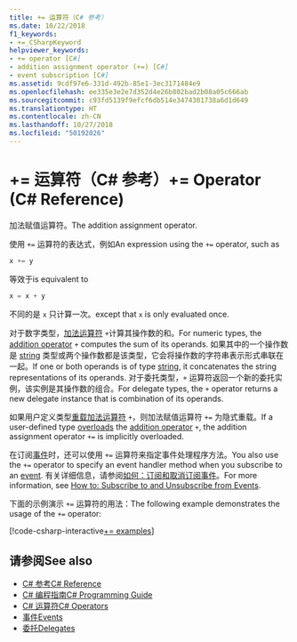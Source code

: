 ```yaml
---
title: += 运算符（C# 参考）
ms.date: 10/22/2018
f1_keywords:
- +=_CSharpKeyword
helpviewer_keywords:
- += operator [C#]
- addition assignment operator (+=) [C#]
- event subscription [C#]
ms.assetid: 9cdf97e6-331d-492b-85e1-3ec3171484e9
ms.openlocfilehash: ee335e3e2e7d352d4e26b802bad2b08a05c666ab
ms.sourcegitcommit: c93fd5139f9efcf6db514e3474301738a6d1d649
ms.translationtype: HT
ms.contentlocale: zh-CN
ms.lasthandoff: 10/27/2018
ms.locfileid: "50192026"
---
```

# <a name="-operator-c-reference"></a><span data-ttu-id="ec9e0-102">+= 运算符（C# 参考）</span><span class="sxs-lookup"><span data-stu-id="ec9e0-102">+= Operator (C# Reference)</span></span>

<span data-ttu-id="ec9e0-103">加法赋值运算符。</span><span class="sxs-lookup"><span data-stu-id="ec9e0-103">The addition assignment operator.</span></span>

<span data-ttu-id="ec9e0-104">使用 `+=` 运算符的表达式，例如</span><span class="sxs-lookup"><span data-stu-id="ec9e0-104">An expression using the `+=` operator, such as</span></span>  

```csharp
x += y
```  

<span data-ttu-id="ec9e0-105">等效于</span><span class="sxs-lookup"><span data-stu-id="ec9e0-105">is equivalent to</span></span>  

```csharp
x = x + y
```  

<span data-ttu-id="ec9e0-106">不同的是 `x` 只计算一次。</span><span class="sxs-lookup"><span data-stu-id="ec9e0-106">except that `x` is only evaluated once.</span></span>
  
<span data-ttu-id="ec9e0-107">对于数字类型，[加法运算符](addition-operator.md) `+`计算其操作数的和。</span><span class="sxs-lookup"><span data-stu-id="ec9e0-107">For numeric types, the [addition operator](addition-operator.md) `+` computes the sum of its operands.</span></span> <span data-ttu-id="ec9e0-108">如果其中的一个操作数是 [string](../keywords/string.md) 类型或两个操作数都是该类型，它会将操作数的字符串表示形式串联在一起。</span><span class="sxs-lookup"><span data-stu-id="ec9e0-108">If one or both operands is of type [string](../keywords/string.md), it concatenates the string representations of its operands.</span></span> <span data-ttu-id="ec9e0-109">对于委托类型，`+` 运算符返回一个新的委托实例，该实例是其操作数的组合。</span><span class="sxs-lookup"><span data-stu-id="ec9e0-109">For delegate types, the `+` operator returns a new delegate instance that is combination of its operands.</span></span>

<span data-ttu-id="ec9e0-110">如果用户定义类型[重载](../keywords/operator.md)[加法运算符](addition-operator.md) `+`，则加法赋值运算符 `+=` 为隐式重载。</span><span class="sxs-lookup"><span data-stu-id="ec9e0-110">If a user-defined type [overloads](../keywords/operator.md) the [addition operator](addition-operator.md) `+`, the addition assignment operator `+=` is implicitly overloaded.</span></span>

<span data-ttu-id="ec9e0-111">在订阅[事件](../keywords/event.md)时，还可以使用 `+=` 运算符来指定事件处理程序方法。</span><span class="sxs-lookup"><span data-stu-id="ec9e0-111">You also use the `+=` operator to specify an event handler method when you subscribe to an [event](../keywords/event.md).</span></span> <span data-ttu-id="ec9e0-112">有关详细信息，请参阅[如何：订阅和取消订阅事件](../../programming-guide/events/how-to-subscribe-to-and-unsubscribe-from-events.md)。</span><span class="sxs-lookup"><span data-stu-id="ec9e0-112">For more information, see [How to: Subscribe to and Unsubscribe from Events](../../programming-guide/events/how-to-subscribe-to-and-unsubscribe-from-events.md).</span></span>

<span data-ttu-id="ec9e0-113">下面的示例演示 `+=` 运算符的用法：</span><span class="sxs-lookup"><span data-stu-id="ec9e0-113">The following example demonstrates the usage of the `+=` operator:</span></span>

[!code-csharp-interactive[+= examples](~/samples/snippets/csharp/language-reference/operators/AdditionExamples.cs#AddAndAssign)]
  
## <a name="see-also"></a><span data-ttu-id="ec9e0-114">请参阅</span><span class="sxs-lookup"><span data-stu-id="ec9e0-114">See also</span></span>

- [<span data-ttu-id="ec9e0-115">C# 参考</span><span class="sxs-lookup"><span data-stu-id="ec9e0-115">C# Reference</span></span>](../index.md)
- [<span data-ttu-id="ec9e0-116">C# 编程指南</span><span class="sxs-lookup"><span data-stu-id="ec9e0-116">C# Programming Guide</span></span>](../../programming-guide/index.md)
- [<span data-ttu-id="ec9e0-117">C# 运算符</span><span class="sxs-lookup"><span data-stu-id="ec9e0-117">C# Operators</span></span>](index.md)
- [<span data-ttu-id="ec9e0-118">事件</span><span class="sxs-lookup"><span data-stu-id="ec9e0-118">Events</span></span>](../../programming-guide/events/index.md)
- [<span data-ttu-id="ec9e0-119">委托</span><span class="sxs-lookup"><span data-stu-id="ec9e0-119">Delegates</span></span>](../../programming-guide/delegates/index.md)
